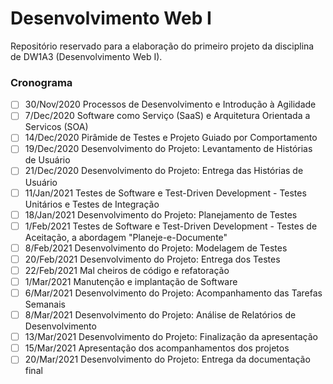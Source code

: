 # Desenvolvimento Web I
Repositório reservado para a elaboração do primeiro projeto da disciplina de DW1A3 (Desenvolvimento Web I).

### Cronograma
- [ ] 30/Nov/2020	Processos de Desenvolvimento e Introdução à Agilidade
- [ ] 7/Dec/2020	Software como Serviço (SaaS) e Arquitetura Orientada a Servicos (SOA)
- [ ] 14/Dec/2020	Pirâmide de Testes e Projeto Guiado por Comportamento
- [ ] 19/Dec/2020	Desenvolvimento do Projeto: Levantamento de Histórias de Usuário
- [ ] 21/Dec/2020	Desenvolvimento do Projeto: Entrega das Histórias de Usuário
- [ ] 11/Jan/2021	Testes de Software e Test-Driven Development - Testes Unitários e Testes de Integração
- [ ] 18/Jan/2021	Desenvolvimento do Projeto: Planejamento de Testes
- [ ] 1/Feb/2021	Testes de Software e Test-Driven Development - Testes de Aceitação, a abordagem "Planeje-e-Documente"
- [ ] 8/Feb/2021	Desenvolvimento do Projeto: Modelagem de Testes
- [ ] 20/Feb/2021	Desenvolvimento do Projeto: Entrega dos Testes
- [ ] 22/Feb/2021	Mal cheiros de código e refatoração
- [ ] 1/Mar/2021	Manutenção e implantação de Software
- [ ] 6/Mar/2021	Desenvolvimento do Projeto: Acompanhamento das Tarefas Semanais
- [ ] 8/Mar/2021	Desenvolvimento do Projeto: Análise de Relatórios de Desenvolvimento
- [ ] 13/Mar/2021	Desenvolvimento do Projeto: Finalização da apresentação
- [ ] 15/Mar/2021	Apresentação dos acompanhamentos dos projetos
- [ ] 20/Mar/2021	Desenvolvimento do Projeto: Entrega da documentação final
